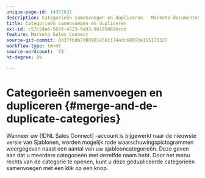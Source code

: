 ```yaml
---
unique-page-id: 14352631
description: Categorieën samenvoegen en dupliceren - Marketo-documenten - Productdocumentatie
title: Categorieën samenvoegen en dupliceren
exl-id: c57c54a6-565f-4723-9a93-9b193469bccd
feature: Marketo Sales Connect
source-git-commit: 0d37fbdb7d08901458c1744dc68893e155176327
workflow-type: tm+mt
source-wordcount: '73'
ht-degree: 0%

---
```


# Categorieën samenvoegen en dupliceren {#merge-and-de-duplicate-categories}

Wanneer uw [!DNL Sales Connect] -account is bijgewerkt naar de nieuwste versie van Sjablonen, worden mogelijk rode waarschuwingspictogrammen weergegeven naast een aantal van uw sjablooncategorieën. Deze geven aan dat u meerdere categorieën met dezelfde naam hebt. Door het menu rechts van de categorie te openen, kunt u deze gedupliceerde categorieën samenvoegen met een klik op een knop.
